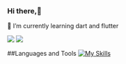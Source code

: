 ### Hi there,👋
🌱 I’m currently learning dart and flutter
<!--
**FrancisOwusu/FrancisOwusu** is a ✨ _special_ ✨ repository because its `README.md` (this file) appears on your GitHub profile.

Here are some ideas to get you started:

- 🔭 I’m currently working on ...

- 👯 I’m looking to collaborate on ...
- 🤔 I’m looking for help with ...
- 💬 Ask me about ...
- 📫 How to reach me: ...
- 😄 Pronouns: ...
- ⚡ Fun fact: ...
-->

<picture>
  <source srcset="https://github-readme-stats.vercel.app/api/top-langs/?username=FrancisOwusu&theme=highcontrast&show_icons=true&count_private=true&layout=compact">
</source>
  
  <source
    srcset="https://github-readme-stats.vercel.app/api?username=FrancisOwusu&theme=highcontrast&show_icons=true&count_private=true"
  />
  <img src="https://github-readme-stats.vercel.app/api?username=FrancisOwusu&show_icons=true" />
</picture>
<picture>
  <source
    srcset="https://github-readme-stats.vercel.app/api?username=FrancisOwusu&show_icons=true&theme=dark"
    media="(prefers-color-scheme: dark)"
  />
  <source
    srcset="https://github-readme-stats.vercel.app/api?username=FrancisOwusu&theme=highcontrast&show_icons=true&count_private=true"
  />
  <img src="https://github-readme-stats.vercel.app/api?username=FrancisOwusu&show_icons=true" />
</picture>


##Languages ​​and Tools
[![My Skills](https://skillicons.dev/icons?i=java,kotlin,nodejs,figma&theme=light)](https://skillicons.dev)
